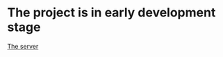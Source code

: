 
# The project is in early development stage

[The server](https://github.com/vadniks/ExchatgeServer)
